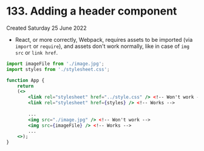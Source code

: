 # 133. Adding a header component
Created Saturday 25 June 2022

- React, or more correctly, Webpack, requires assets to be imported (via `import` or `require`), and assets don't work normally, like in case of `img src` or `link href`.
```jsx
import imageFile from './image.jpg';
import styles from './stylesheet.css';

function App {
	return 
	(<>
		<link rel="stylesheet" href="../style.css" /> <!-- Won't work -->
		<link rel="stylesheet" href={styles} /> <!-- Works -->
		
		...
		<img src="./image.jpg" /> <!-- Won't work -->
		<img src={imageFile} /> <!-- Works -->
		...
	<>);
}
```